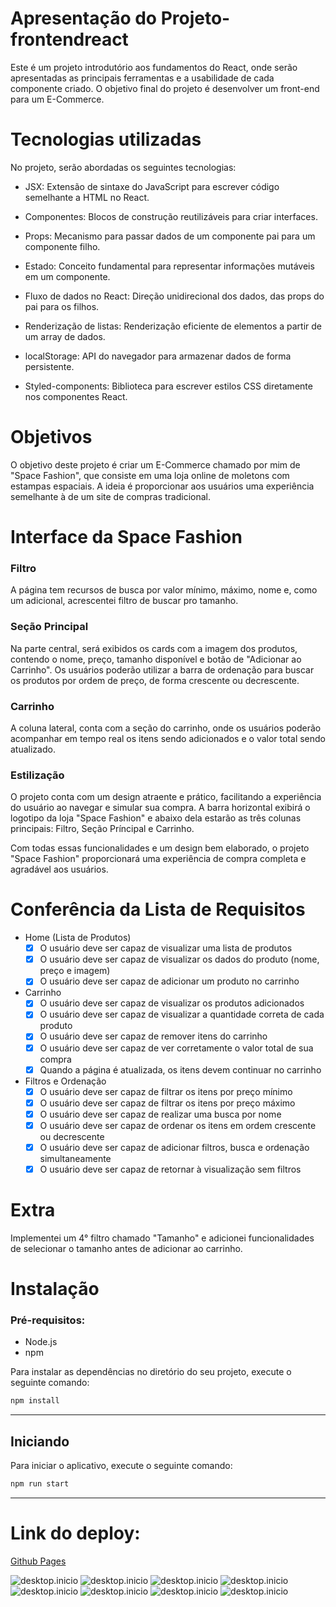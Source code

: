 # Apresentação do Projeto-frontendreact

Este é um projeto introdutório aos fundamentos do React, onde serão apresentadas as principais ferramentas e a usabilidade de cada componente criado. O objetivo final do projeto é desenvolver um front-end para um E-Commerce.

# Tecnologias utilizadas

No projeto, serão abordadas os seguintes tecnologias:

- JSX: Extensão de sintaxe do JavaScript para escrever código semelhante a HTML no React.

- Componentes: Blocos de construção reutilizáveis para criar interfaces.

- Props: Mecanismo para passar dados de um componente pai para um componente filho.

- Estado: Conceito fundamental para representar informações mutáveis em um componente.

- Fluxo de dados no React: Direção unidirecional dos dados, das props do pai para os filhos.

- Renderização de listas: Renderização eficiente de elementos a partir de um array de dados.

- localStorage: API do navegador para armazenar dados de forma persistente.

- Styled-components: Biblioteca para escrever estilos CSS diretamente nos componentes React.

# Objetivos

O objetivo deste projeto é criar um E-Commerce chamado por mim de "Space Fashion", que consiste em uma loja online de moletons com estampas espaciais. A ideia é proporcionar aos usuários uma experiência semelhante à de um site de compras tradicional.

# Interface da Space Fashion
### Filtro
A página tem recursos de busca por valor mínimo, máximo, nome e, como um adicional, acrescentei filtro de buscar pro tamanho.

### Seção Principal
Na parte central, será exibidos os cards com a imagem dos produtos, contendo o nome, preço, tamanho disponível e botão de "Adicionar ao Carrinho". Os usuários poderão utilizar a barra de ordenação para buscar os produtos por ordem de preço, de forma crescente ou decrescente.

### Carrinho
A coluna lateral, conta com a seção do carrinho, onde os usuários poderão acompanhar em tempo real os itens sendo adicionados e o valor total sendo atualizado.

### Estilização
 O projeto conta com um design atraente e prático, facilitando a experiência do usuário ao navegar e simular sua compra. A barra horizontal exibirá o logotipo da loja "Space Fashion" e abaixo dela estarão as três colunas principais: Filtro, Seção Príncipal e Carrinho.

Com todas essas funcionalidades e um design bem elaborado, o projeto "Space Fashion" proporcionará uma experiência de compra completa e agradável aos usuários.


# Conferência da Lista de Requisitos

- Home (Lista de Produtos)
  - [x] O usuário deve ser capaz de visualizar uma lista de produtos
  - [x] O usuário deve ser capaz de visualizar os dados do produto (nome, preço e imagem)
  - [x] O usuário deve ser capaz de adicionar um produto no carrinho
- Carrinho
  - [x] O usuário deve ser capaz de visualizar os produtos adicionados
  - [x] O usuário deve ser capaz de visualizar a quantidade correta de cada produto
  - [x] O usuário deve ser capaz de remover itens do carrinho
  - [x] O usuário deve ser capaz de ver corretamente o valor total de sua compra
  - [x] Quando a página é atualizada, os itens devem continuar no carrinho
- Filtros e Ordenação
  - [x] O usuário deve ser capaz de filtrar os itens por preço mínimo
  - [x] O usuário deve ser capaz de filtrar os itens por preço máximo
  - [x] O usuário deve ser capaz de realizar uma busca por nome
  - [x] O usuário deve ser capaz de ordenar os itens em ordem crescente ou decrescente
  - [x] O usuário deve ser capaz de adicionar filtros, busca e ordenação simultaneamente
  - [x] O usuário deve ser capaz de retornar à visualização sem filtros

# Extra
Implementei um 4° filtro chamado "Tamanho" e adicionei funcionalidades de selecionar o tamanho antes de adicionar ao carrinho.

# Instalação

### Pré-requisitos:

-   Node.js
-   npm


Para instalar as dependências no diretório do seu projeto, execute o seguinte comando:

```sh
npm install
```

---

## Iniciando

Para iniciar o aplicativo, execute o seguinte comando:

```sh
npm run start
```

---

# Link do deploy:

[Github Pages](https://karinadarc.github.io/projeto-frontendreact/)

![desktop.inicio](./print/inicio.png)
![desktop.inicio](./print/1.png)
![desktop.inicio](./print/2.png)
![desktop.inicio](./print/3.png)
![desktop.inicio](./print/4.png)
![desktop.inicio](./print/6.png)
![desktop.inicio](./print/7.png)
![desktop.inicio](./print/8.png)

